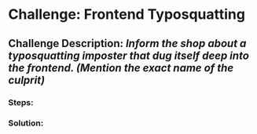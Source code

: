 # Challenge: Frontend Typosquatting
## Challenge Description: *Inform the shop about a typosquatting imposter that dug itself deep into the frontend. (Mention the exact name of the culprit)*

### Steps: 


### Solution:
